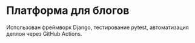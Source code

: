 # Платформа для блогов

Использован фреймворк Django, тестирование pytest, автоматизация деплоя через GitHub Actions.
